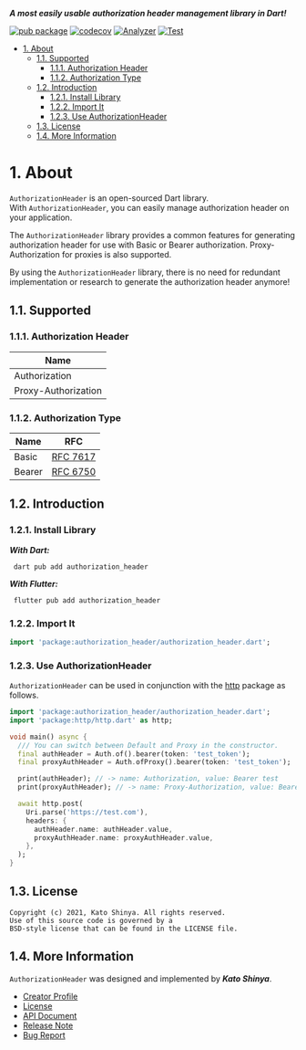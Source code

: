 **_A most easily usable authorization header management library in Dart!_**

[![pub package](https://img.shields.io/pub/v/authorization_header.svg)](https://pub.dev/packages/authorization_header)
[![codecov](https://codecov.io/gh/myConsciousness/authorization-header/branch/main/graph/badge.svg?token=3PS9LSWBWT)](https://codecov.io/gh/myConsciousness/authorization-header)
[![Analyzer](https://github.com/myConsciousness/authorization-header/actions/workflows/analyzer.yml/badge.svg)](https://github.com/myConsciousness/authorization-header/actions/workflows/analyzer.yml)
[![Test](https://github.com/myConsciousness/authorization-header/actions/workflows/test.yml/badge.svg)](https://github.com/myConsciousness/authorization-header/actions/workflows/test.yml)

<!-- TOC -->

- [1. About](#1-about)
  - [1.1. Supported](#11-supported)
    - [1.1.1. Authorization Header](#111-authorization-header)
    - [1.1.2. Authorization Type](#112-authorization-type)
  - [1.2. Introduction](#12-introduction)
    - [1.2.1. Install Library](#121-install-library)
    - [1.2.2. Import It](#122-import-it)
    - [1.2.3. Use AuthorizationHeader](#123-use-authorizationheader)
  - [1.3. License](#13-license)
  - [1.4. More Information](#14-more-information)

<!-- /TOC -->

# 1. About

`AuthorizationHeader` is an open-sourced Dart library.</br>
With `AuthorizationHeader`, you can easily manage authorization header on your application.

The `AuthorizationHeader` library provides a common features for generating authorization header for use with Basic or Bearer authorization. Proxy-Authorization for proxies is also supported.

By using the `AuthorizationHeader` library, there is no need for redundant implementation or research to generate the authorization header anymore!

## 1.1. Supported

### 1.1.1. Authorization Header

| Name                |
| ------------------- |
| Authorization       |
| Proxy-Authorization |

### 1.1.2. Authorization Type

| Name   | RFC                                                       |
| ------ | --------------------------------------------------------- |
| Basic  | [RFC 7617](https://datatracker.ietf.org/doc/html/rfc7617) |
| Bearer | [RFC 6750](https://datatracker.ietf.org/doc/html/rfc6750) |

## 1.2. Introduction

### 1.2.1. Install Library

**_With Dart:_**

```terminal
 dart pub add authorization_header
```

**_With Flutter:_**

```terminal
 flutter pub add authorization_header
```

### 1.2.2. Import It

```dart
import 'package:authorization_header/authorization_header.dart';
```

### 1.2.3. Use AuthorizationHeader

`AuthorizationHeader` can be used in conjunction with the [http](https://pub.dev/packages/http) package as follows.

```dart
import 'package:authorization_header/authorization_header.dart';
import 'package:http/http.dart' as http;

void main() async {
  /// You can switch between Default and Proxy in the constructor.
  final authHeader = Auth.of().bearer(token: 'test_token');
  final proxyAuthHeader = Auth.ofProxy().bearer(token: 'test_token');

  print(authHeader); // -> name: Authorization, value: Bearer test
  print(proxyAuthHeader); // -> name: Proxy-Authorization, value: Bearer test

  await http.post(
    Uri.parse('https://test.com'),
    headers: {
      authHeader.name: authHeader.value,
      proxyAuthHeader.name: proxyAuthHeader.value,
    },
  );
}
```

## 1.3. License

```license
Copyright (c) 2021, Kato Shinya. All rights reserved.
Use of this source code is governed by a
BSD-style license that can be found in the LICENSE file.
```

## 1.4. More Information

`AuthorizationHeader` was designed and implemented by **_Kato Shinya_**.

- [Creator Profile](https://github.com/myConsciousness)
- [License](https://github.com/myConsciousness/authorization-header/blob/main/LICENSE)
- [API Document](https://pub.dev/documentation/authorization_header/latest/authorization_header/authorization_header-library.html)
- [Release Note](https://github.com/myConsciousness/authorization-header/releases)
- [Bug Report](https://github.com/myConsciousness/authorization-header/issues)
